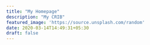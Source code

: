 ```yaml
---
title: "My Homepage"
description: "My CRIB"
featured_image: 'https://source.unsplash.com/random'
date: 2020-03-14T14:49:31+05:30
draft: false
---
```


